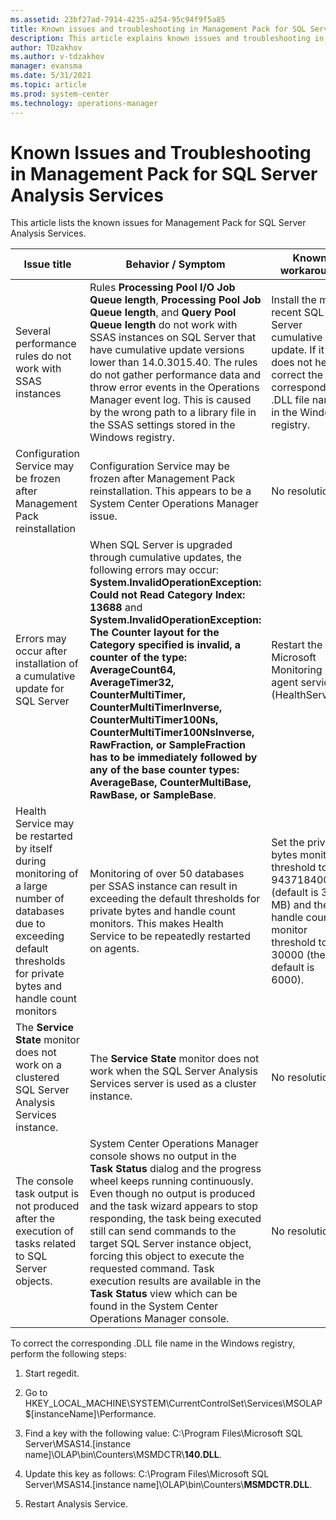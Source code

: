 ```yaml
---
ms.assetid: 23bf27ad-7914-4235-a254-95c94f9f5a85
title: Known issues and troubleshooting in Management Pack for SQL Server Analysis Services
description: This article explains known issues and troubleshooting in Management Pack for SQL Server Analysis Services
author: TDzakhov
ms.author: v-tdzakhov
manager: evansma
ms.date: 5/31/2021
ms.topic: article
ms.prod: system-center
ms.technology: operations-manager
---
```


# Known Issues and Troubleshooting in Management Pack for SQL Server Analysis Services

This article lists the known issues for Management Pack for SQL Server Analysis Services.

|Issue title|Behavior / Symptom|Known workaround|
|-|-|-|
|Several performance rules do not work with SSAS instances|Rules **Processing Pool I/O Job Queue length**, **Processing Pool Job Queue length**, and **Query Pool Queue length** do not work with SSAS instances on SQL Server that have cumulative update versions lower than 14.0.3015.40. The rules do not gather performance data and throw error events in the Operations Manager event log. This is caused by the wrong path to a library file in the SSAS settings stored in the Windows registry.|Install the most recent SQL Server cumulative update. If it does not help, correct the corresponding .DLL file name in the Windows registry.|
|Configuration Service may be frozen after Management Pack reinstallation|Configuration Service may be frozen after Management Pack reinstallation. This appears to be a System Center Operations Manager issue.|No resolution.|
|Errors may occur after installation of a cumulative update for SQL Server|When SQL Server is upgraded through cumulative updates, the following errors may occur: **System.InvalidOperationException: Could not Read Category Index: 13688** and **System.InvalidOperationException: The Counter layout for the Category specified is invalid, a counter of the type: AverageCount64, AverageTimer32, CounterMultiTimer, CounterMultiTimerInverse, CounterMultiTimer100Ns, CounterMultiTimer100NsInverse, RawFraction, or SampleFraction has to be immediately followed by any of the base counter types: AverageBase, CounterMultiBase, RawBase, or SampleBase**.|Restart the Microsoft Monitoring agent service (HealthService).|
|Health Service may be restarted by itself during monitoring of a large number of databases due to exceeding default thresholds for private bytes and handle count monitors|Monitoring of over 50 databases per SSAS instance can result in exceeding the default thresholds for private bytes and handle count monitors. This makes Health Service to be repeatedly restarted on agents.|Set the private bytes monitor threshold to 943718400 (default is 300 MB) and the handle count monitor threshold to 30000 (the default is 6000).|
|The **Service State** monitor does not work on a clustered SQL Server Analysis Services instance.|The **Service State** monitor does not work when the SQL Server Analysis Services server is used as a cluster instance.|No resolution.|
|The console task output is not produced after the execution of tasks related to SQL Server objects.|System Center Operations Manager console shows no output in the **Task Status** dialog and the progress wheel keeps running continuously. Even though no output is produced and the task wizard appears to stop responding, the task being executed still can send commands to the target SQL Server instance object, forcing this object to execute the requested command. Task execution results are available in the **Task Status** view which can be found in the System Center Operations Manager console.|No resolution.|

To correct the corresponding .DLL file name in the Windows registry, perform the following steps:

1. Start regedit.

2. Go to HKEY\_LOCAL\_MACHINE\SYSTEM\CurrentControlSet\Services\\MSOLAP$[instanceName]\Performance.

3. Find a key with the following value: C:\Program Files\Microsoft SQL Server\MSAS14.[instance name]\OLAP\bin\Counters\MSMDCTR\\**140.DLL**.

4. Update this key as follows: C:\Program Files\Microsoft SQL Server\MSAS14.[instance name]\OLAP\bin\Counters\\**MSMDCTR.DLL**.

5. Restart Analysis Service.